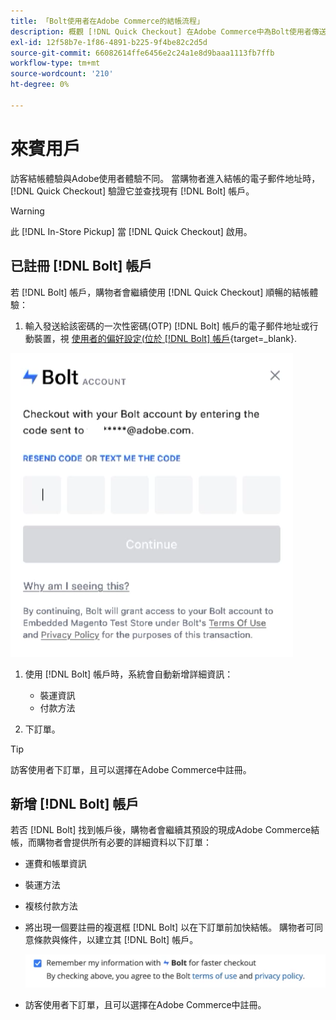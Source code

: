 ```yaml
---
title: 「Bolt使用者在Adobe Commerce的結帳流程」
description: 概觀 [!DNL Quick Checkout] 在Adobe Commerce中為Bolt使用者傳送流量。
exl-id: 12f58b7e-1f86-4891-b225-9f4be82c2d5d
source-git-commit: 66082614ffe6456e2c24a1e8d9baaa1113fb7ffb
workflow-type: tm+mt
source-wordcount: '210'
ht-degree: 0%

---
```


# 來賓用戶

訪客結帳體驗與Adobe使用者體驗不同。 當購物者進入結帳的電子郵件地址時， [!DNL Quick Checkout] 驗證它並查找現有 [!DNL Bolt] 帳戶。

>[!WARNING]
>
> 此 [!DNL In-Store Pickup] 當 [!DNL Quick Checkout] 啟用。

## 已註冊 [!DNL Bolt] 帳戶

若 [!DNL Bolt] 帳戶，購物者會繼續使用 [!DNL Quick Checkout] 順暢的結帳體驗：

1. 輸入發送給該密碼的一次性密碼(OTP) [!DNL Bolt] 帳戶的電子郵件地址或行動裝置，視 [使用者的偏好設定(位於 [!DNL Bolt] 帳戶](https://help.bolt.com/shoppers/account/account-settings/#how-to-set-preferred-login-method){target=_blank}.

![OTP快顯視窗](assets/pop-up.png)

1. 使用 [!DNL Bolt] 帳戶時，系統會自動新增詳細資訊：

   - 裝運資訊
   - 付款方法

1. 下訂單。

>[!TIP]
>
> 訪客使用者下訂單，且可以選擇在Adobe Commerce中註冊。

## 新增 [!DNL Bolt] 帳戶

若否 [!DNL Bolt] 找到帳戶後，購物者會繼續其預設的現成Adobe Commerce結帳，而購物者會提供所有必要的詳細資料以下訂單：

- 運費和帳單資訊
- 裝運方法
- 複核付款方法
- 將出現一個要註冊的複選框 [!DNL Bolt] 以在下訂單前加快結帳。 購物者可同意條款與條件，以建立其 [!DNL Bolt] 帳戶。

   ![記住 [!DNL Bolt]](assets/checkbox-remember-bolt.png)

- 訪客使用者下訂單，且可以選擇在Adobe Commerce中註冊。
